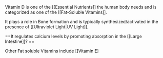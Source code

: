 Vitamin D is one of the [[Essential Nutrients]] the human body needs and is categorized as one of the [[Fat-Soluble Vitamins]].

It plays a role in Bone formation and is typically synthesized/activated in the presence of [[Ultraviolet Light|UV Light]].

==It regulates calcium levels by promoting absorption in the [[Large Intestine]]? ==

Other Fat soluble Vitamins include [[Vitamin E]